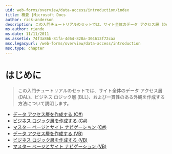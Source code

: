 ```yaml
---
uid: web-forms/overview/data-access/introduction/index
title: 概要 |Microsoft Docs
author: rick-anderson
description: この入門チュートリアルのセットでは、サイト全体のデータ アクセス層 (DAL)、ビジネス ロジック層 (BLL)、および一貫性のある外観を作成する方法について説明します。
ms.author: riande
ms.date: 11/11/2011
ms.assetid: 74f3a86b-81fa-4d64-820a-304613f72caa
msc.legacyurl: /web-forms/overview/data-access/introduction
msc.type: chapter
---
```

<a name="introduction"></a>はじめに
====================
> この入門チュートリアルのセットでは、サイト全体のデータ アクセス層 (DAL)、ビジネス ロジック層 (BLL)、および一貫性のある外観を作成する方法について説明します。


- [データ アクセス層を作成する (C#)](creating-a-data-access-layer-cs.md)
- [ビジネス ロジック層を作成する (C#)](creating-a-business-logic-layer-cs.md)
- [マスター ページとサイト ナビゲーション (C#)](master-pages-and-site-navigation-cs.md)
- [データ アクセス層を作成する (VB)](creating-a-data-access-layer-vb.md)
- [ビジネス ロジック層を作成する (VB)](creating-a-business-logic-layer-vb.md)
- [マスター ページとサイト ナビゲーション (VB)](master-pages-and-site-navigation-vb.md)
